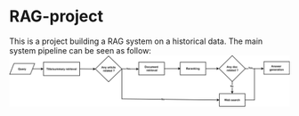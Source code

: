 # RAG-project
This is a project building a RAG system on a historical data. The main system pipeline can be seen as follow:
![alt text](pipe.png)